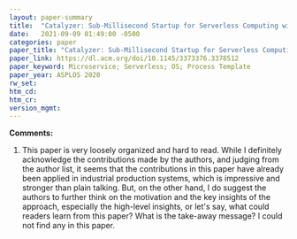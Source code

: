 ```yaml
---
layout: paper-summary
title:  "Catalyzer: Sub-Millisecond Startup for Serverless Computing with Initialization-Less Booting"
date:   2021-09-09 01:49:00 -0500
categories: paper
paper_title: "Catalyzer: Sub-Millisecond Startup for Serverless Computing with Initialization-Less Booting"
paper_link: https://dl.acm.org/doi/10.1145/3373376.3378512
paper_keyword: Microservice; Serverless; OS; Process Template
paper_year: ASPLOS 2020
rw_set:
htm_cd:
htm_cr:
version_mgmt:
---
```


**Comments:**

1. This paper is very loosely organized and hard to read. While I definitely acknowledge the contributions
   made by the authors, and judging from the author list, it seems that the contributions in this paper have already 
   been applied in industrial production systems, which is impressive and stronger than plain talking.
   But, on the other hand, I do suggest the authors to further think on the motivation and the key insights of the 
   approach, especially the high-level insights, or let's say, what could readers learn from this paper? What is
   the take-away message? I could not find any in this paper.
   
